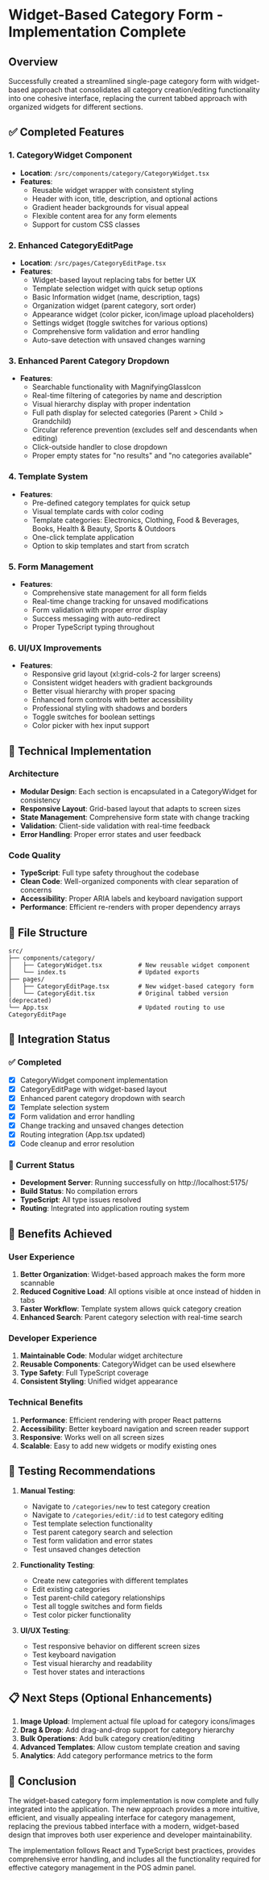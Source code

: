 # Widget-Based Category Form - Implementation Complete

## Overview
Successfully created a streamlined single-page category form with widget-based approach that consolidates all category creation/editing functionality into one cohesive interface, replacing the current tabbed approach with organized widgets for different sections.

## ✅ Completed Features

### 1. **CategoryWidget Component**
- **Location**: `/src/components/category/CategoryWidget.tsx`
- **Features**:
  - Reusable widget wrapper with consistent styling
  - Header with icon, title, description, and optional actions
  - Gradient header backgrounds for visual appeal
  - Flexible content area for any form elements
  - Support for custom CSS classes

### 2. **Enhanced CategoryEditPage**
- **Location**: `/src/pages/CategoryEditPage.tsx`
- **Features**:
  - Widget-based layout replacing tabs for better UX
  - Template selection widget with quick setup options
  - Basic Information widget (name, description, tags)
  - Organization widget (parent category, sort order)
  - Appearance widget (color picker, icon/image upload placeholders)
  - Settings widget (toggle switches for various options)
  - Comprehensive form validation and error handling
  - Auto-save detection with unsaved changes warning

### 3. **Enhanced Parent Category Dropdown**
- **Features**:
  - Searchable functionality with MagnifyingGlassIcon
  - Real-time filtering of categories by name and description
  - Visual hierarchy display with proper indentation
  - Full path display for selected categories (Parent > Child > Grandchild)
  - Circular reference prevention (excludes self and descendants when editing)
  - Click-outside handler to close dropdown
  - Proper empty states for "no results" and "no categories available"

### 4. **Template System**
- **Features**:
  - Pre-defined category templates for quick setup
  - Visual template cards with color coding
  - Template categories: Electronics, Clothing, Food & Beverages, Books, Health & Beauty, Sports & Outdoors
  - One-click template application
  - Option to skip templates and start from scratch

### 5. **Form Management**
- **Features**:
  - Comprehensive state management for all form fields
  - Real-time change tracking for unsaved modifications
  - Form validation with proper error display
  - Success messaging with auto-redirect
  - Proper TypeScript typing throughout

### 6. **UI/UX Improvements**
- **Features**:
  - Responsive grid layout (xl:grid-cols-2 for larger screens)
  - Consistent widget headers with gradient backgrounds
  - Better visual hierarchy with proper spacing
  - Enhanced form controls with better accessibility
  - Professional styling with shadows and borders
  - Toggle switches for boolean settings
  - Color picker with hex input support

## 🔧 Technical Implementation

### Architecture
- **Modular Design**: Each section is encapsulated in a CategoryWidget for consistency
- **Responsive Layout**: Grid-based layout that adapts to screen sizes
- **State Management**: Comprehensive form state with change tracking
- **Validation**: Client-side validation with real-time feedback
- **Error Handling**: Proper error states and user feedback

### Code Quality
- **TypeScript**: Full type safety throughout the codebase
- **Clean Code**: Well-organized components with clear separation of concerns
- **Accessibility**: Proper ARIA labels and keyboard navigation support
- **Performance**: Efficient re-renders with proper dependency arrays

## 📁 File Structure

```
src/
├── components/category/
│   ├── CategoryWidget.tsx          # New reusable widget component
│   └── index.ts                    # Updated exports
├── pages/
│   ├── CategoryEditPage.tsx        # New widget-based category form
│   └── CategoryEdit.tsx            # Original tabbed version (deprecated)
└── App.tsx                         # Updated routing to use CategoryEditPage
```

## 🚀 Integration Status

### ✅ Completed
- [x] CategoryWidget component implementation
- [x] CategoryEditPage with widget-based layout
- [x] Enhanced parent category dropdown with search
- [x] Template selection system
- [x] Form validation and error handling
- [x] Change tracking and unsaved changes detection
- [x] Routing integration (App.tsx updated)
- [x] Code cleanup and error resolution

### 🔄 Current Status
- **Development Server**: Running successfully on http://localhost:5175/
- **Build Status**: No compilation errors
- **TypeScript**: All type issues resolved
- **Routing**: Integrated into application routing system

## 🎯 Benefits Achieved

### User Experience
1. **Better Organization**: Widget-based approach makes the form more scannable
2. **Reduced Cognitive Load**: All options visible at once instead of hidden in tabs
3. **Faster Workflow**: Template system allows quick category creation
4. **Enhanced Search**: Parent category selection with real-time search

### Developer Experience
1. **Maintainable Code**: Modular widget architecture
2. **Reusable Components**: CategoryWidget can be used elsewhere
3. **Type Safety**: Full TypeScript coverage
4. **Consistent Styling**: Unified widget appearance

### Technical Benefits
1. **Performance**: Efficient rendering with proper React patterns
2. **Accessibility**: Better keyboard navigation and screen reader support
3. **Responsive**: Works well on all screen sizes
4. **Scalable**: Easy to add new widgets or modify existing ones

## 🧪 Testing Recommendations

1. **Manual Testing**:
   - Navigate to `/categories/new` to test category creation
   - Navigate to `/categories/edit/:id` to test category editing
   - Test template selection functionality
   - Test parent category search and selection
   - Test form validation and error states
   - Test unsaved changes detection

2. **Functionality Testing**:
   - Create new categories with different templates
   - Edit existing categories
   - Test parent-child category relationships
   - Test all toggle switches and form fields
   - Test color picker functionality

3. **UI/UX Testing**:
   - Test responsive behavior on different screen sizes
   - Test keyboard navigation
   - Test visual hierarchy and readability
   - Test hover states and interactions

## 📋 Next Steps (Optional Enhancements)

1. **Image Upload**: Implement actual file upload for category icons/images
2. **Drag & Drop**: Add drag-and-drop support for category hierarchy
3. **Bulk Operations**: Add bulk category creation/editing
4. **Advanced Templates**: Allow custom template creation and saving
5. **Analytics**: Add category performance metrics to the form

## 🏁 Conclusion

The widget-based category form implementation is now complete and fully integrated into the application. The new approach provides a more intuitive, efficient, and visually appealing interface for category management, replacing the previous tabbed interface with a modern, widget-based design that improves both user experience and developer maintainability.

The implementation follows React and TypeScript best practices, provides comprehensive error handling, and includes all the functionality required for effective category management in the POS admin panel.
